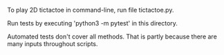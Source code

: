 To play 2D tictactoe in command-line, run file tictactoe.py.

Run tests by executing 'python3 -m pytest' in this directory.

Automated tests don't cover all methods. That is partly because there are many inputs throughout scripts.